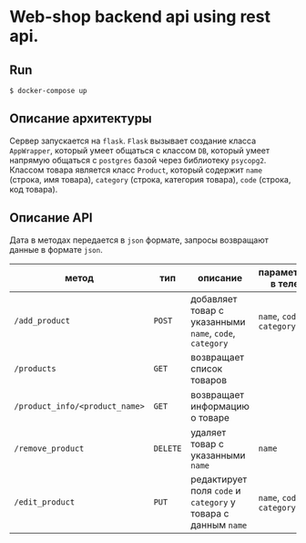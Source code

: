 # Web-shop backend api using rest api.

## Run
`$ docker-compose up`

## Описание архитектуры
Сервер запускается на `flask`. `Flask` вызывает создание класса `AppWrapper`, который умеет общаться с классом `DB`, который умеет напрямую общаться с `postgres` базой через библиотеку `psycopg2`.<br>
Классом товара является класс `Product`, который содержит `name` (строка, имя товара), `category` (строка, категория товара), `code` (строка, код товара).

## Описание API

Дата в методах передается в `json` формате, запросы возвращают данные в формате `json`.

| метод                          | тип      | описание                                                      | параметры в теле           | Пример                                                                                                    |
|--------------------------------|----------|---------------------------------------------------------------|----------------------------|-----------------------------------------------------------------------------------------------------------|
| `/add_product`                 | `POST`   | добавляет товар с указанными `name`, `code`, `category`       | `name`, `code`, `category` | `curl -d '{"name": "supercar", "code": "1", "category": "cars"}' "0.0.0.0:5000/add_product"`              |
| `/products`                    | `GET`    | возвращает список товаров                                     |                            | `curl "0.0.0.0:5000/products"`                                                                            |
| `/product_info/<product_name>` | `GET`    | возвращает информацию о товаре                                |                            | `curl "0.0.0.0:5000/product_info/supercar`                                                                |
| `/remove_product`              | `DELETE` | удаляет товар с указанными `name`                             | `name`                     | `curl -X DELETE -d '{"name": "supercar"}' 0.0.0.0:5000/remove_product`                                    |
| `/edit_product`                | `PUT`    | редактирует поля `code` и `category` у товара с данным `name` | `name`, `code`, `category` | `curl -X PUT -d '{"name": "supercar", "code": "2", "category": "fast_cars"}' "0.0.0.0:5000/edit_product"` |
